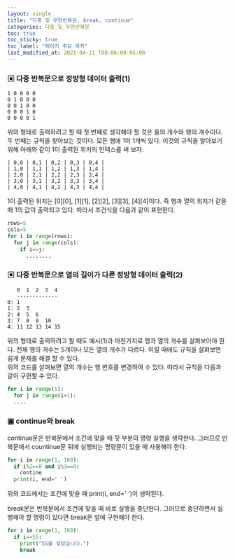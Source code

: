 ```yaml
---
layout: single
title: "다중 및 무한반복문, break, continue"
categories: 다중_및_무한반복문
toc: true
toc_sticky: true
toc_label: "페이지 주요 목차"
last_modified_at: 2021-04-11 T08:06:00-05:00
---
```


### ▣ 다중 반복문으로 정방형 데이터 출력(1)
~~~
1 0 0 0 0 
0 1 0 0 0
0 0 1 0 0
0 0 0 1 0
0 0 0 0 1
~~~
위의 형태로 출력하려고 할 때 첫 번째로 생각해야 할 것은 줄의 개수와 행의 개수이다. 두 번째는 규칙을 찾아보는 것이다. 모든 행에 1이 1개씩 있다. 이것의 규칙을 알아보기 위해 아래와 같이 1이 출력된 위치의 인덱스를 써 보자.

~~~
| 0,0 | 0,1 | 0,2 | 0,3 | 0,4 |
| 1,0 | 1,1 | 1,2 | 1,3 | 1,4 |
| 2,0 | 2,1 | 2,2 | 2,3 | 2,4 |
| 3,0 | 3,1 | 3,2 | 3,3 | 3,4 |
| 4,0 | 4,1 | 4,2 | 4,3 | 4,4 | 
~~~
1이 출력된 위치는 [0][0], [1][1], [2][2], [3][3], [4][4]이다. 즉 행과 열의 위치가 같을 때 1의 값이 출력되고 있다. 따라서 조건식을 다음과 같이 표현한다.

~~~python
rows=5
cols=5
for i in range(rows):
  for j in range(cols):
    if i==j:
      ........
~~~

### ▣ 다중 반복문으로 열의 길이가 다른 정방형 데이터 출력(2)
~~~
   0  1  2  3  4
   -------------
0: 1  
1: 2  3
2: 4  5  6
3: 7  8  9  10
4: 11 12 13 14 15

~~~
위의 형태로 출력하려고 할 때도 예시(1)과 마찬가지로 행과 열의 개수를 살펴보아야 한다. 전체 행의 개수는 5개이나 모든 열의 개수가 다르다. 이럴 때에도 규칙을 살펴보면 쉽게 문제를 해결 할 수 있다.  
위의 코드를 살펴보면 열의 개수는 행 번호를 변경하여  수 있다. 따라서 규칙을 다음과 같이 구현할 수 있다.
~~~python
for i in range(5):
  for j in range(i+1):
  ....
~~~

### ▣ continue와 break
continue문은 반복문에서 조건에 맞을 때 뒷 부분의 명령 실행을 생략한다. 그러므로 반복문에서 countinue문 뒤에 실행되는 명령문이 있을 때 사용해야 한다.
~~~python
for i in range(1, 100):
  if i%2==0 and i%3==0:
    contine
  print(i, end=' ')
~~~
위의 코드에서는 조건에 맞을 때 print(i, end=' ')이 생략된다.

break문은 반복문에서 조건에 맞을 때 바로 실행을 중단한다. 그러므로 중단하면서 실행해야 할 명령이 있다면 break문 앞에 구현해야 한다.
~~~python
for i in range(1, 100):
  if i==55:
    print("55를 찾았습니다.")
    break
~~~



